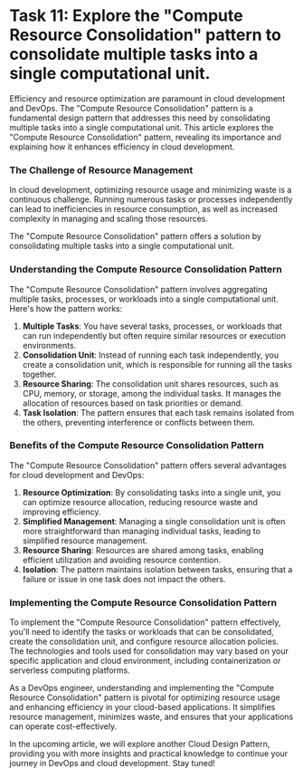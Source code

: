 # Task 11: Explore the "Compute Resource Consolidation" pattern to consolidate multiple tasks into a single computational unit.

Efficiency and resource optimization are paramount in cloud development and DevOps. The "Compute Resource Consolidation" pattern is a fundamental design pattern that addresses this need by consolidating multiple tasks into a single computational unit. This article explores the "Compute Resource Consolidation" pattern, revealing its importance and explaining how it enhances efficiency in cloud development.

### **The Challenge of Resource Management**

In cloud development, optimizing resource usage and minimizing waste is a continuous challenge. Running numerous tasks or processes independently can lead to inefficiencies in resource consumption, as well as increased complexity in managing and scaling those resources.

The "Compute Resource Consolidation" pattern offers a solution by consolidating multiple tasks into a single computational unit.

### **Understanding the Compute Resource Consolidation Pattern**

The "Compute Resource Consolidation" pattern involves aggregating multiple tasks, processes, or workloads into a single computational unit. Here's how the pattern works:

1. **Multiple Tasks**: You have several tasks, processes, or workloads that can run independently but often require similar resources or execution environments.
2. **Consolidation Unit**: Instead of running each task independently, you create a consolidation unit, which is responsible for running all the tasks together.
3. **Resource Sharing**: The consolidation unit shares resources, such as CPU, memory, or storage, among the individual tasks. It manages the allocation of resources based on task priorities or demand.
4. **Task Isolation**: The pattern ensures that each task remains isolated from the others, preventing interference or conflicts between them.

### **Benefits of the Compute Resource Consolidation Pattern**

The "Compute Resource Consolidation" pattern offers several advantages for cloud development and DevOps:

1. **Resource Optimization**: By consolidating tasks into a single unit, you can optimize resource allocation, reducing resource waste and improving efficiency.
2. **Simplified Management**: Managing a single consolidation unit is often more straightforward than managing individual tasks, leading to simplified resource management.
3. **Resource Sharing**: Resources are shared among tasks, enabling efficient utilization and avoiding resource contention.
4. **Isolation**: The pattern maintains isolation between tasks, ensuring that a failure or issue in one task does not impact the others.

### **Implementing the Compute Resource Consolidation Pattern**

To implement the "Compute Resource Consolidation" pattern effectively, you'll need to identify the tasks or workloads that can be consolidated, create the consolidation unit, and configure resource allocation policies. The technologies and tools used for consolidation may vary based on your specific application and cloud environment, including containerization or serverless computing platforms.

As a DevOps engineer, understanding and implementing the "Compute Resource Consolidation" pattern is pivotal for optimizing resource usage and enhancing efficiency in your cloud-based applications. It simplifies resource management, minimizes waste, and ensures that your applications can operate cost-effectively.

In the upcoming article, we will explore another Cloud Design Pattern, providing you with more insights and practical knowledge to continue your journey in DevOps and cloud development. Stay tuned!